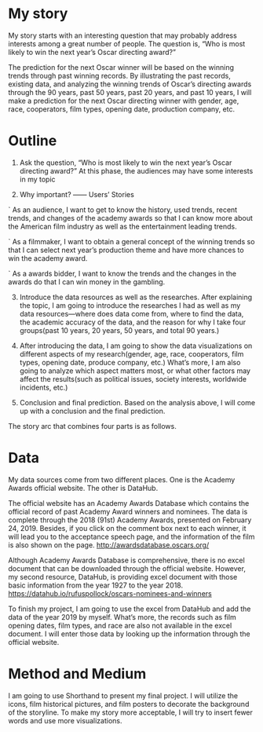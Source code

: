 
# My story

My story starts with an interesting question that may probably address interests among a great number of people. The question is, “Who is most likely to win the next year’s Oscar directing award?”


The prediction for the next Oscar winner will be based on the winning trends through past winning records. By illustrating the past records, existing data, and analyzing the winning trends of Oscar’s directing awards through the 90 years, past 50 years, past 20 years, and past 10 years, I will make a prediction for the next Oscar directing winner with gender, age, race, cooperators, film types, opening date, production company, etc.


# Outline

1. Ask the question, “Who is most likely to win the next year’s Oscar directing award?” At this phase, the audiences may have some interests in my topic

2. Why important? —— Users’ Stories 

` As an audience, I want to get to know the history, used trends, recent trends, and changes of the academy awards so that I can know more about the American film industry as well as the entertainment leading trends.

` As a filmmaker, I want to obtain a general concept of the winning trends so that I can select next year’s production theme and have more chances to win the academy award.

` As a awards bidder, I want to know the trends and the changes in the awards do that I can win money in the gambling.

3. Introduce the data resources as well as the researches. After explaining the topic, I am going to introduce the researches I had as well as my data resources—where does data come from, where to find the data, the academic accuracy of the data, and the reason for why I take four groups(past 10 years, 20 years, 50 years, and total 90 years.)

4. After introducing the data, I am going to show the data visualizations on different aspects of my research(gender, age, race, cooperators, film types, opening date, produce company, etc.) What’s more, I am also going to analyze which aspect matters most, or what other factors may affect the results(such as political issues, society interests, worldwide incidents, etc.)

5. Conclusion and final prediction. Based on the analysis above, I will come up with a conclusion and the final prediction.

The story arc that combines four parts is as follows.


# Data

My data sources come from two different places. One is the Academy Awards official website. The other is DataHub.

The official website has an Academy Awards Database which contains the official record of past Academy Award winners and nominees. The data is complete through the 2018 (91st) Academy Awards, presented on February 24, 2019. Besides, if you click on the comment box next to each winner, it will lead you to the acceptance speech page, and the information of the film is also shown on the page.
http://awardsdatabase.oscars.org/

Although Academy Awards Database is comprehensive, there is no excel document that can be downloaded through the official website. However, my second resource, DataHub, is providing excel document with those basic information from the year 1927 to the year 2018. 
https://datahub.io/rufuspollock/oscars-nominees-and-winners

To finish my project, I am going to use the excel from DataHub and add the data of the year 2019 by myself. What’s more, the records such as film opening dates, film types, and race are also not available in the excel document. I will enter those data by looking up the information through the official website.


# Method and Medium

I am going to use Shorthand to present my final project. I will utilize the icons, film historical pictures, and film posters to decorate the background of the storyline. To make my story more acceptable, I will try to insert fewer words and use more visualizations.


